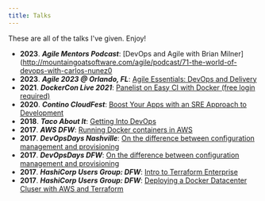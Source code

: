 ```yaml
---
title: Talks
---
```


These are all of the talks I've given. Enjoy!

- **2023**. ***Agile Mentors Podcast***: [DevOps and Agile with Brian
  Milner](http://mountaingoatsoftware.com/agile/podcast/71-the-world-of-devops-with-carlos-nunez0
- **2023**. ***Agile 2023 @ Orlando, FL***: [Agile Essentials: DevOps and Delivery](https://assets.swoogo.com/uploads/2764046-64bee2130df92.pdf)
-  **2021**. ***DockerCon Live 2021***: [Panelist on Easy CI with Docker (free login required)](https://docker.events.cube365.net/dockercon-live/2021/content/Videos/YGDKB2wnaiRBh9mjt)
-  **2020**. ***Contino CloudFest***: [Boost Your Apps with an SRE Approach to Development](https://www.youtube.com/watch?v=buqz_4LK57c)
-  **2018**. ***Taco About It***: [Getting Into DevOps](https://www.linkedin.com/feed/update/urn:li:activity:6455463206302343168)
-  **2017**. ***AWS DFW***: [Running Docker containers in AWS](https://www.meetup.com/AWS-Dallas/events/245650097/)
-  **2017**. ***DevOpsDays Nashville***: [On the difference between configuration management and provisioning](https://www.youtube.com/watch?v=8x9PSkNKW-4)
-  **2017**. ***DevOpsDays DFW***: [On the difference between configuration management and provisioning](https://www.youtube.com/watch?v=6eayt6FXH88)
-  **2017**. ***HashiCorp Users Group: DFW***: [Intro to Terraform Enterprise](https://www.meetup.com/hashicorpdfw/events/240700055/)
-  **2017**. ***HashiCorp Users Group: DFW***: [Deploying a Docker Datacenter Cluser with AWS and Terraform](https://www.meetup.com/hashicorpdfw/events/240699879/)
